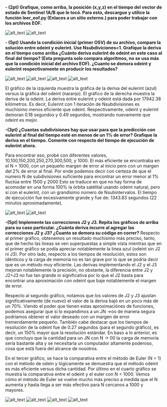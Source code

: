 **- (2pt) Grafíque, como arriba, la posición (x,y,z) en el tiempo del vector de estado de Sentinel 1A/B que le tocó. Para esto, descargue y utilice la función leer_eof.py (Enlaces a un sitio externo.) para poder trabajar con los archivos EOF.**

![alt_text](https://github.com/ooyarce/MCOC2020-P1/blob/master/Entrega%205/ploteo1.png?raw=true)
![alt_text](https://github.com/ooyarce/MCOC2020-P1/blob/master/Entrega%205/ploteo2.png?raw=true)


**- (5pt) Usando la condición inicial (primer OSV) de su archivo, compare la solución entre odeint y eulerint. Use Nsubdiviciones=1. Grafíque la deriva en el tiempo como arriba ¿Cuánto deriva eulerint de odeint en este caso al final del tiempo? (Esta pregunta solo compara algoritmos, no se usa más que la condición inicial del archivo EOF). ¿Cuanto se demora odeint y eulerint respectivamente en producir los resultados?**

![alt_text](https://github.com/ooyarce/MCOC2020-P1/blob/master/Entrega%205/ploteobasediagonal.png?raw=true)
![alt_text](https://github.com/ooyarce/MCOC2020-P1/blob/master/Entrega%205/plote_optimizado2.png?raw=true)
![alt_text](https://github.com/ooyarce/MCOC2020-P1/blob/master/Entrega%205/ploteo3.png?raw=true)
![alt_text](https://github.com/ooyarce/MCOC2020-P1/blob/master/Entrega%205/ploteo4.png?raw=true)

El gráfico de la izquierda muestra la gráfica de la deriva del eulerint (azul) versus la gráfica del odeint (naranjo). El gráfico de la derecha muestra la deriva de la odeint. La deriva entre eulerint y odeint está dada por 17942.38 kilómetros. Es decir, Eulerint con 1 iteración de Nsubdivisiones es muchísimo menos eficiente que odeint. Respectivamente, odeint y eulerint demoran 0.18 segundos y 0.49 segundos, mostrando nuevamente que odeint es mejor.

**-(3pt) ¿Cuantas subdivisiones hay que usar para que la predicción con eulerint al final del tiempo esté en menos de un 1% de error? Grafique la deriva en el tiempo. Comente con respecto del tiempo de ejecución de eulerint ahora.**

Para encontrar eso, probé con diferentes valores, 10,100,150,200,250,270,300,500, y 1000. El más eficiente se encontraba en el N = 1000, con un pequeño margen de error al inicio pero con un margen del 2% de error al final. Por ende podemos decir con certeza de que el numero N de subdivisiones suficiente para encontrar un error menor al 1% fluctúa entre 1500 y 2000 Esto se traduce en que no hay forma de acomodar en una forma 100% la órbita satélital usando odeint natural, pero sí con el eulerint, con un grandísimo número de Nsubintervalos. El tiempo de ejecucción fue excesivamente grande y fue de: 1343.83 segundos (22 minutos aproximadamente).

![alt_text](https://github.com/ooyarce/MCOC2020-P1/blob/master/Entrega%205/eulerint_100_it.png?raw=true)
![alt_text](https://github.com/ooyarce/MCOC2020-P1/blob/master/Entrega%205/eulerint_1000_it.png?raw=true)

**-(5pt) Implemente las correcciones J2 y J3. Repita los gráficos de arriba para su caso particular. ¿Cuánta deriva incurre al agregar las correcciones J2 y J3? ¿Cuanto se demora su código en correr?**
Respecto al primer gráfico, obtenemos un resultado muchisimo más preciso, tanto, que de hecho las lineas se ven superpuestas a simple vista mientras que en el primer gráfico se podía apreciar notablemente la linea azul (odeint sin J2 ni J3). Por otro lado, respecto a los tiempos de resolución, estos son idénticos y la carga de memoria no es tan grave por lo que se podría decir que es un método muy eficiente. Las derivas implementando el J2 y el J3 mejoran notablemente la precisión, no obstante, la diferencia entre J2 y J2+J3 no fue tan grande ni significativa por lo que el J2 basta para encontrar una aproximación con odeint que baje notablemente el margen de error.

Respecto al segundo gráfico, notamos que los valores de J2 y J3 ajustan significativamente (de nuevo) el valor de la deriva bajó en un poco más de un 70%. Viendo el poder que tienen estas aproximaciónes de funciones, podemos asegurar que si lo expandimos a un JN ->oo de manera segura podríamos obtener el valor deseado con un margen de error tremendamente pequeño. También cabe destacar que los tiempos de resolución de la odeint fue de 0.27 segundos (para el segundo gráfico), es decir, un 150% mayor que la resolución estándar. En baso a lo anterior, es que concluyo que la cantidad para un JN con N -> 00 la carga de memoria sería bastante alta y se necesitaría un computador altamente poderoso, cosa que está fuera del alcance de nosotros.

En el tercer gráfico, se hace la comparativa entre el método de Euler (N = 1) con el método de odein y lógicamente se demuestra que el método odeint es más eficiente versus dicha cantidad. Por último en el cuarto gráfico se muestra la comparativa entre el odeint y el euler con N = 1000. Vemos cómo el método de Euler se vuelve mucho más preciso a medida que el N aumenta y hasta llega a ser más efectivo para N cercanos a 1000 y mayores.

![alt_text](https://github.com/ooyarce/MCOC2020-P1/blob/master/Entrega%205/ploteo2.png?raw=true)
![alt_text](https://github.com/ooyarce/MCOC2020-P1/blob/master/Entrega%205/plote_optimizado2.png?raw=true)
![alt_text](https://github.com/ooyarce/MCOC2020-P1/blob/master/Entrega%205/ploteo4.png?raw=true)
![alt_text](https://github.com/ooyarce/MCOC2020-P1/blob/master/Entrega%205/comparacionfinal.png?raw=true)


